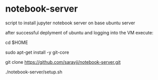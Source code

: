 # notebook-server
script to install jupyter notebook server on base ubuntu server

after successful deplyment of ubuntu and logging into the VM execute:

cd $HOME

sudo apt-get install -y git-core

git clone https://github.com/saravji/notebook-server.git

./notebook-server/setup.sh  

